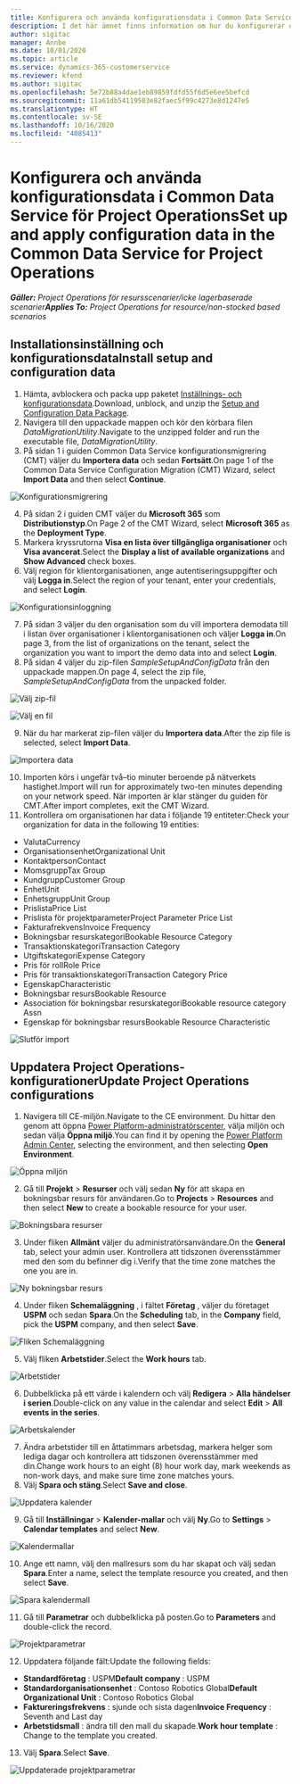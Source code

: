 ```yaml
---
title: Konfigurera och använda konfigurationsdata i Common Data Service för Project Operations
description: I det här ämnet finns information om hur du konfigurerar och tillämpar konfigurationsdata i Project Operations.
author: sigitac
manager: Annbe
ms.date: 10/01/2020
ms.topic: article
ms.service: dynamics-365-customerservice
ms.reviewer: kfend
ms.author: sigitac
ms.openlocfilehash: 5e72b88a4dae1eb89859fdfd55f6d5e6ee5befcd
ms.sourcegitcommit: 11a61db54119503e82faec5f99c4273e8d1247e5
ms.translationtype: HT
ms.contentlocale: sv-SE
ms.lasthandoff: 10/16/2020
ms.locfileid: "4085413"
---
```

# <a name="set-up-and-apply-configuration-data-in-the-common-data-service-for-project-operations"></a><span data-ttu-id="006c7-103">Konfigurera och använda konfigurationsdata i Common Data Service för Project Operations</span><span class="sxs-lookup"><span data-stu-id="006c7-103">Set up and apply configuration data in the Common Data Service for Project Operations</span></span>

<span data-ttu-id="006c7-104">_**Gäller:** Project Operations för resursscenarier/icke lagerbaserade scenarier_</span><span class="sxs-lookup"><span data-stu-id="006c7-104">_**Applies To:** Project Operations for resource/non-stocked based scenarios_</span></span>

## <a name="install-setup-and-configuration-data"></a><span data-ttu-id="006c7-105">Installationsinställning och konfigurationsdata</span><span class="sxs-lookup"><span data-stu-id="006c7-105">Install setup and configuration data</span></span>

1. <span data-ttu-id="006c7-106">Hämta, avblockera och packa upp paketet [Inställnings- och konfigurationsdata](https://download.microsoft.com/download/1/3/4/1349369c-6209-42b7-b3b4-5be0e67cacd8/ProjOpsSampleSetupData-%20Integrated%20UR1.zip).</span><span class="sxs-lookup"><span data-stu-id="006c7-106">Download, unblock, and unzip the [Setup and Configuration Data Package](https://download.microsoft.com/download/1/3/4/1349369c-6209-42b7-b3b4-5be0e67cacd8/ProjOpsSampleSetupData-%20Integrated%20UR1.zip).</span></span>
2. <span data-ttu-id="006c7-107">Navigera till den uppackade mappen och kör den körbara filen *DataMigrationUtility*.</span><span class="sxs-lookup"><span data-stu-id="006c7-107">Navigate to the unzipped folder and run the executable file, *DataMigrationUtility*.</span></span>
3. <span data-ttu-id="006c7-108">På sidan 1 i guiden Common Data Service konfigurationsmigrering (CMT) väljer du **Importera data** och sedan **Fortsätt**.</span><span class="sxs-lookup"><span data-stu-id="006c7-108">On page 1 of the Common Data Service Configuration Migration (CMT) Wizard, select **Import Data** and then select **Continue**.</span></span>

![Konfigurationsmigrering](./media/1ConfigurationMigration.png)

4. <span data-ttu-id="006c7-110">På sidan 2 i guiden CMT väljer du **Microsoft 365** som **Distributionstyp**.</span><span class="sxs-lookup"><span data-stu-id="006c7-110">On Page 2 of the CMT Wizard, select **Microsoft 365** as the **Deployment Type**.</span></span>
5. <span data-ttu-id="006c7-111">Markera kryssrutorna **Visa en lista över tillgängliga organisationer** och **Visa avancerat**.</span><span class="sxs-lookup"><span data-stu-id="006c7-111">Select the **Display a list of available organizations** and **Show Advanced** check boxes.</span></span>
6. <span data-ttu-id="006c7-112">Välj region för klientorganisationen, ange autentiseringsuppgifter och välj **Logga in**.</span><span class="sxs-lookup"><span data-stu-id="006c7-112">Select the region of your tenant, enter your credentials, and select **Login**.</span></span>

![Konfigurationsinloggning](./media/2ConfigurationSignin.png)

7. <span data-ttu-id="006c7-114">På sidan 3 väljer du den organisation som du vill importera demodata till i listan över organisationer i klientorganisationen och väljer **Logga in**.</span><span class="sxs-lookup"><span data-stu-id="006c7-114">On page 3, from the list of organizations on the tenant, select the organization you want to import the demo data into and select **Login**.</span></span>
8. <span data-ttu-id="006c7-115">På sidan 4 väljer du zip-filen *SampleSetupAndConfigData* från den uppackade mappen.</span><span class="sxs-lookup"><span data-stu-id="006c7-115">On page 4, select the zip file, *SampleSetupAndConfigData* from the unpacked folder.</span></span>

![Välj zip-fil](./media/3ZipFile.png)

![Välj en fil](./media/4SelectAFile.png)

9. <span data-ttu-id="006c7-118">När du har markerat zip-filen väljer du **Importera data**.</span><span class="sxs-lookup"><span data-stu-id="006c7-118">After the zip file is selected, select **Import Data**.</span></span>

![Importera data](./media/5ImportData.png)

10. <span data-ttu-id="006c7-120">Importen körs i ungefär två–tio minuter beroende på nätverkets hastighet.</span><span class="sxs-lookup"><span data-stu-id="006c7-120">Import will run for approximately two-ten minutes depending on your network speed.</span></span> <span data-ttu-id="006c7-121">När importen är klar stänger du guiden för CMT.</span><span class="sxs-lookup"><span data-stu-id="006c7-121">After import completes, exit the CMT Wizard.</span></span> 
11. <span data-ttu-id="006c7-122">Kontrollera om organisationen har data i följande 19 entiteter:</span><span class="sxs-lookup"><span data-stu-id="006c7-122">Check your organization for data in the following 19 entities:</span></span>

  - <span data-ttu-id="006c7-123">Valuta</span><span class="sxs-lookup"><span data-stu-id="006c7-123">Currency</span></span>
  - <span data-ttu-id="006c7-124">Organisationsenhet</span><span class="sxs-lookup"><span data-stu-id="006c7-124">Organizational Unit</span></span>
  - <span data-ttu-id="006c7-125">Kontaktperson</span><span class="sxs-lookup"><span data-stu-id="006c7-125">Contact</span></span>
  - <span data-ttu-id="006c7-126">Momsgrupp</span><span class="sxs-lookup"><span data-stu-id="006c7-126">Tax Group</span></span>
  - <span data-ttu-id="006c7-127">Kundgrupp</span><span class="sxs-lookup"><span data-stu-id="006c7-127">Customer Group</span></span>
  - <span data-ttu-id="006c7-128">Enhet</span><span class="sxs-lookup"><span data-stu-id="006c7-128">Unit</span></span>
  - <span data-ttu-id="006c7-129">Enhetsgrupp</span><span class="sxs-lookup"><span data-stu-id="006c7-129">Unit Group</span></span>
  - <span data-ttu-id="006c7-130">Prislista</span><span class="sxs-lookup"><span data-stu-id="006c7-130">Price List</span></span>
  - <span data-ttu-id="006c7-131">Prislista för projektparameter</span><span class="sxs-lookup"><span data-stu-id="006c7-131">Project Parameter Price List</span></span>
  - <span data-ttu-id="006c7-132">Fakturafrekvens</span><span class="sxs-lookup"><span data-stu-id="006c7-132">Invoice Frequency</span></span>
  - <span data-ttu-id="006c7-133">Bokningsbar resurskategori</span><span class="sxs-lookup"><span data-stu-id="006c7-133">Bookable Resource Category</span></span>
  - <span data-ttu-id="006c7-134">Transaktionskategori</span><span class="sxs-lookup"><span data-stu-id="006c7-134">Transaction Category</span></span>
  - <span data-ttu-id="006c7-135">Utgiftskategori</span><span class="sxs-lookup"><span data-stu-id="006c7-135">Expense Category</span></span>
  - <span data-ttu-id="006c7-136">Pris för roll</span><span class="sxs-lookup"><span data-stu-id="006c7-136">Role Price</span></span>
  - <span data-ttu-id="006c7-137">Pris för transaktionskategori</span><span class="sxs-lookup"><span data-stu-id="006c7-137">Transaction Category Price</span></span>
  - <span data-ttu-id="006c7-138">Egenskap</span><span class="sxs-lookup"><span data-stu-id="006c7-138">Characteristic</span></span>
  - <span data-ttu-id="006c7-139">Bokningsbar resurs</span><span class="sxs-lookup"><span data-stu-id="006c7-139">Bookable Resource</span></span>
  - <span data-ttu-id="006c7-140">Association för bokningsbar resurskategori</span><span class="sxs-lookup"><span data-stu-id="006c7-140">Bookable resource category Assn</span></span>
  - <span data-ttu-id="006c7-141">Egenskap för bokningsbar resurs</span><span class="sxs-lookup"><span data-stu-id="006c7-141">Bookable Resource Characteristic</span></span>

![Slutför import](./media/6CompleteImport.png)

## <a name="update-project-operations-configurations"></a><span data-ttu-id="006c7-143">Uppdatera Project Operations-konfigurationer</span><span class="sxs-lookup"><span data-stu-id="006c7-143">Update Project Operations configurations</span></span>

1. <span data-ttu-id="006c7-144">Navigera till CE-miljön.</span><span class="sxs-lookup"><span data-stu-id="006c7-144">Navigate to the CE environment.</span></span> <span data-ttu-id="006c7-145">Du hittar den genom att öppna [Power Platform-administratörscenter](https://admin.powerplatform.microsoft.com/environments), välja miljön och sedan välja **Öppna miljö**.</span><span class="sxs-lookup"><span data-stu-id="006c7-145">You can find it by opening the [Power Platform Admin Center](https://admin.powerplatform.microsoft.com/environments), selecting the environment, and then selecting **Open Environment**.</span></span> 

![Öppna miljön](./media/7OpenEnvironment.png)

2. <span data-ttu-id="006c7-147">Gå till **Projekt** > **Resurser** och välj sedan **Ny** för att skapa en bokningsbar resurs för användaren.</span><span class="sxs-lookup"><span data-stu-id="006c7-147">Go to **Projects** > **Resources** and then select **New** to create a bookable resource for your user.</span></span>

![Bokningsbara resurser](./media/8BookableResources.png)

3. <span data-ttu-id="006c7-149">Under fliken **Allmänt** väljer du administratörsanvändare.</span><span class="sxs-lookup"><span data-stu-id="006c7-149">On the **General** tab, select your admin user.</span></span> <span data-ttu-id="006c7-150">Kontrollera att tidszonen överensstämmer med den som du befinner dig i.</span><span class="sxs-lookup"><span data-stu-id="006c7-150">Verify that the time zone matches the one you are in.</span></span> 

![Ny bokningsbar resurs](./media/9NewBookableResource.png)

4. <span data-ttu-id="006c7-152">Under fliken **Schemaläggning** , i fältet **Företag** , väljer du företaget **USPM** och sedan **Spara**.</span><span class="sxs-lookup"><span data-stu-id="006c7-152">On the **Scheduling** tab, in the **Company** field, pick the **USPM** company, and then select **Save**.</span></span> 

![Fliken Schemaläggning](./media/10SchedulingTab.png)

5. <span data-ttu-id="006c7-154">Välj fliken **Arbetstider**.</span><span class="sxs-lookup"><span data-stu-id="006c7-154">Select the **Work hours** tab.</span></span>  

![Arbetstider](./media/11WorkHours.png)

6. <span data-ttu-id="006c7-156">Dubbelklicka på ett värde i kalendern och välj **Redigera** > **Alla händelser i serien**.</span><span class="sxs-lookup"><span data-stu-id="006c7-156">Double-click on any value in the calendar and select **Edit** > **All events in the series**.</span></span> 

![Arbetskalender](./media/12WorkCalendar.png)

7. <span data-ttu-id="006c7-158">Ändra arbetstider till en åttatimmars arbetsdag, markera helger som lediga dagar och kontrollera att tidszonen överensstämmer med din.</span><span class="sxs-lookup"><span data-stu-id="006c7-158">Change work hours to an eight (8) hour work day, mark weekends as non-work days, and make sure time zone matches yours.</span></span> 
8. <span data-ttu-id="006c7-159">Välj **Spara och stäng**.</span><span class="sxs-lookup"><span data-stu-id="006c7-159">Select **Save and close**.</span></span>

![Uppdatera kalender](./media/13UpdateCalendar.png)

9. <span data-ttu-id="006c7-161">Gå till **Inställningar** > **Kalender-mallar** och välj **Ny**.</span><span class="sxs-lookup"><span data-stu-id="006c7-161">Go to **Settings** > **Calendar templates** and select **New**.</span></span>
 
 ![Kalendermallar](./media/14CalendarTemplates.png)
 
 10. <span data-ttu-id="006c7-163">Ange ett namn, välj den mallresurs som du har skapat och välj sedan **Spara**.</span><span class="sxs-lookup"><span data-stu-id="006c7-163">Enter a name, select the template resource you created, and then select **Save**.</span></span> 
 
 ![Spara kalendermall](./media/15SaveCalendarTemplate.png)
 
 11. <span data-ttu-id="006c7-165">Gå till **Parametrar** och dubbelklicka på posten.</span><span class="sxs-lookup"><span data-stu-id="006c7-165">Go to **Parameters** and double-click the record.</span></span> 
 
 ![Projektparametrar](./media/16ProjectParameters.png)
 
12. <span data-ttu-id="006c7-167">Uppdatera följande fält:</span><span class="sxs-lookup"><span data-stu-id="006c7-167">Update the following fields:</span></span>

 - <span data-ttu-id="006c7-168">**Standardföretag** : USPM</span><span class="sxs-lookup"><span data-stu-id="006c7-168">**Default company** : USPM</span></span>
 - <span data-ttu-id="006c7-169">**Standardorganisationsenhet** : Contoso Robotics Global</span><span class="sxs-lookup"><span data-stu-id="006c7-169">**Default Organizational Unit** : Contoso Robotics Global</span></span>
 - <span data-ttu-id="006c7-170">**Faktureringsfrekvens** : sjunde och sista dagen</span><span class="sxs-lookup"><span data-stu-id="006c7-170">**Invoice Frequency** : Seventh and Last day</span></span>
 - <span data-ttu-id="006c7-171">**Arbetstidsmall** : ändra till den mall du skapade.</span><span class="sxs-lookup"><span data-stu-id="006c7-171">**Work hour template** : Change to the template you created.</span></span>

13. <span data-ttu-id="006c7-172">Välj **Spara**.</span><span class="sxs-lookup"><span data-stu-id="006c7-172">Select **Save**.</span></span> 

![Uppdaterade projektparametrar](./media/17UpdatedProjectParameters.png)

